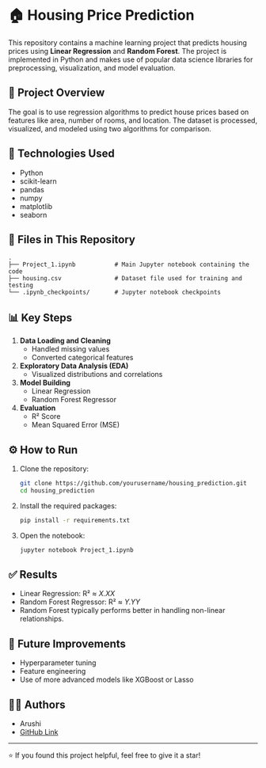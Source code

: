 # 🏠 Housing Price Prediction

This repository contains a machine learning project that predicts housing prices using **Linear Regression** and **Random Forest**. The project is implemented in Python and makes use of popular data science libraries for preprocessing, visualization, and model evaluation.

## 📌 Project Overview

The goal is to use regression algorithms to predict house prices based on features like area, number of rooms, and location. The dataset is processed, visualized, and modeled using two algorithms for comparison.

## 🔧 Technologies Used

- Python
- scikit-learn
- pandas
- numpy
- matplotlib
- seaborn

## 📁 Files in This Repository

```
.
├── Project_1.ipynb           # Main Jupyter notebook containing the code
├── housing.csv               # Dataset file used for training and testing
└── .ipynb_checkpoints/       # Jupyter notebook checkpoints
```

## 📊 Key Steps

1. **Data Loading and Cleaning**
   - Handled missing values
   - Converted categorical features
2. **Exploratory Data Analysis (EDA)**
   - Visualized distributions and correlations
3. **Model Building**
   - Linear Regression
   - Random Forest Regressor
4. **Evaluation**
   - R² Score
   - Mean Squared Error (MSE)

## ⚙️ How to Run

1. Clone the repository:
   ```bash
   git clone https://github.com/yourusername/housing_prediction.git
   cd housing_prediction
   ```

2. Install the required packages:
   ```bash
   pip install -r requirements.txt
   ```

3. Open the notebook:
   ```bash
   jupyter notebook Project_1.ipynb
   ```

## ✅ Results

- Linear Regression: R² ≈ _X.XX_
- Random Forest Regressor: R² ≈ _Y.YY_
- Random Forest typically performs better in handling non-linear relationships.

## 🔮 Future Improvements

- Hyperparameter tuning
- Feature engineering
- Use of more advanced models like XGBoost or Lasso

## 👩‍💻 Authors

- Arushi  
- [GitHub Link](https://github.com/arushi290805)

---

⭐ If you found this project helpful, feel free to give it a star!
